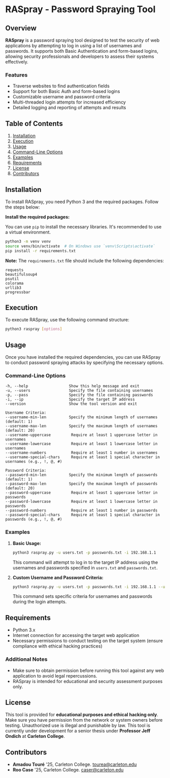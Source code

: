# RASpray - Password Spraying Tool

## Overview

**RASpray** is a password spraying tool designed to test the security of web applications by attempting to log in using a list of usernames and passwords. It supports both Basic Authentication and form-based logins, allowing security professionals and developers to assess their systems effectively.

### Features

- Traverse websites to find authentication fields
- Support for both Basic Auth and form-based logins
- Customizable username and password criteria
- Multi-threaded login attempts for increased efficiency
- Detailed logging and reporting of attempts and results

## Table of Contents

1. [Installation](#installation)
2. [Execution](#execution)
3. [Usage](#usage)
4. [Command-Line Options](#command-line-options)
5. [Examples](#examples)
6. [Requirements](#requirements)
7. [License](#license)
8. [Contributors](#contributors)

## Installation

To install RASpray, you need Python 3 and the required packages. Follow the steps below:

**Install the required packages:**

   You can use `pip` to install the necessary libraries. It's recommended to use a virtual environment.

   ```bash
   python3 -m venv venv
   source venv/bin/activate  # On Windows use `venv\Scripts\activate`
   pip install -r requirements.txt
   ```

   **Note:** The `requirements.txt` file should include the following dependencies:

   ```
   requests
   beautifulsoup4
   psutil
   colorama
   urllib3
   progressbar
   ```

## Execution

To execute RASpray, use the following command structure:

```bash
python3 raspray [options]
```

## Usage

Once you have installed the required dependencies, you can use RASpray to conduct password spraying attacks by specifying the necessary options.

### Command-Line Options

```plaintext
-h, --help                  Show this help message and exit
-u, --users                 Specify the file containing usernames
-p, --pass                  Specify the file containing passwords
-i, --ip                    Specify the target IP address
--version                   Show the tool version and exit

Username Criteria:
--username-min-len          Specify the minimum length of usernames (default: 1)
--username-max-len          Specify the maximum length of usernames (default: 20)
--username-uppercase         Require at least 1 uppercase letter in usernames
--username-lowercase         Require at least 1 lowercase letter in usernames
--username-numbers           Require at least 1 number in usernames
--username-special-chars     Require at least 1 special character in usernames (e.g., !, @, #)

Password Criteria:
--password-min-len          Specify the minimum length of passwords (default: 1)
--password-max-len          Specify the maximum length of passwords (default: 20)
--password-uppercase         Require at least 1 uppercase letter in passwords
--password-lowercase         Require at least 1 lowercase letter in passwords
--password-numbers           Require at least 1 number in passwords
--password-special-chars     Require at least 1 special character in passwords (e.g., !, @, #)
```

### Examples

1. **Basic Usage:**

   ```bash
   python3 raspray.py -u users.txt -p passwords.txt -i 192.168.1.1
   ```

   This command will attempt to log in to the target IP address using the usernames and passwords specified in `users.txt` and `passwords.txt`.

2. **Custom Username and Password Criteria:**

   ```bash
   python3 raspray.py -u users.txt -p passwords.txt -i 192.168.1.1 --username-min-len 3 --username-max-len 15 --password-min-len 8 --password-special-chars
   ```

   This command sets specific criteria for usernames and passwords during the login attempts.

## Requirements

- Python 3.x
- Internet connection for accessing the target web application
- Necessary permissions to conduct testing on the target system (ensure compliance with ethical hacking practices)

### Additional Notes

- Make sure to obtain permission before running this tool against any web application to avoid legal repercussions.
- RASpray is intended for educational and security assessment purposes only.

## License

This tool is provided for **educational purposes and ethical hacking only**. Make sure you have permission from the network or system owners before testing. Unauthorized use is illegal and punishable by law. This tool is currently under development for a senior thesis under **Professor Jeff Ondich** at **Carleton College**.

## Contributors

- **Amadou Touré** '25, Carleton College. [tourea@carleton.edu](mailto:tourea@carleton.edu)
- **Roo Case** '25, Carleton College. [caser@carleton.edu](mailto:caser@carleton.edu)
